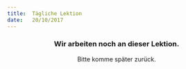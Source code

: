 ```yaml
---
title:  Tägliche Lektion
date:   20/10/2017
---
```


### <center>Wir arbeiten noch an dieser Lektion.</center>
<center>Bitte komme später zurück.</center>